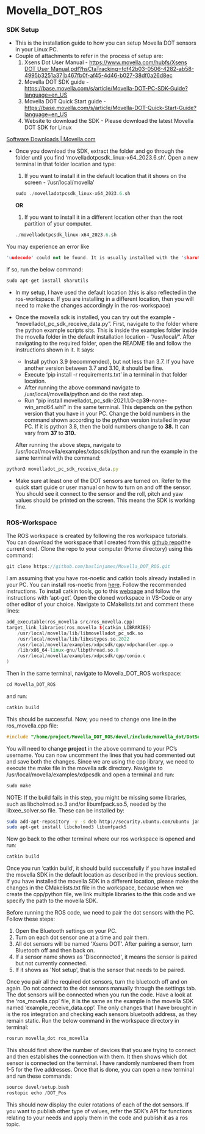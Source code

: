 # Movella_DOT_ROS

### SDK Setup

- This is the installation guide to how you can setup Movella DOT sensors in your Linux PC.
- Couple of attachments to refer in the process of setup are:
    1. Xsens Dot User Manual - [https://www.movella.com/hubfs/Xsens DOT User Manual.pdf?hsCtaTracking=fdf42b03-0506-4282-ab58-4995b3251a37|b467fb0f-af45-4d46-b027-38df0a26d8ec](https://www.movella.com/hubfs/Xsens%20DOT%20User%20Manual.pdf?hsCtaTracking=fdf42b03-0506-4282-ab58-4995b3251a37%7Cb467fb0f-af45-4d46-b027-38df0a26d8ec)
    2. Movella DOT SDK guide - https://base.movella.com/s/article/Movella-DOT-PC-SDK-Guide?language=en_US
    3. Movella DOT Quick Start guide - https://base.movella.com/s/article/Movella-DOT-Quick-Start-Guide?language=en_US
    4. Website to download the SDK  - Please download the latest Movella DOT SDK for Linux

[Software Downloads | Movella.com](https://www.movella.com/support/software-documentation?hsCtaTracking=39d661fa-2ea8-4478-955e-01d0d8885f14|3ad1c7d6-9c3a-42e9-b424-5b15b9d0924e)

- Once you download the SDK, extract the folder and go through the folder until you find ‘movelladotpcsdk_linux-x64_2023.6.sh’. Open a new terminal in that folder location and type:
    1. If you want to install it in the default location that it shows on the screen - ‘/usr/local/movella’ 
    
    ```jsx
    sudo ./movelladotpcsdk_linux-x64_2023.6.sh
    ```
    
    **OR**
    
    1. If you want to install it in a different location other than the root partition of your computer. 
    
    ```jsx
    ./movelladotpcsdk_linux-x64_2023.6.sh
    ```
    

You may experience an error like

```cpp
'uudecode' could not be found. It is usually installed with the 'sharutils' package
```

If so, run the below command:

```cpp
sudo apt-get install sharutils
```

- In my setup, I have used the default location (this is also reflected in the ros-workspace. If you are installing in a different location, then you will need to make the changes accordingly in the ros-workspace)
- Once the movella sdk is installed, you can try out the example - “movelladot_pc_sdk_receive_data.py”. First, navigate to the folder where the python example scripts sits. This is inside the examples folder inside the movella folder in the default installation location - “/usr/local/”. After navigating to the required folder, open the README file and follow the instructions shown in it. It says:
    - Install python 3.9 (recommended), but not less than 3.7. If you have another version between 3.7 and 3.10, it should be fine.
    - Execute ‘pip install -r requirements.txt’ in a terminal in that folder location.
    - After running the above command navigate to /usr/local/movella/python and do the next step.
    - Run “pip install movelladot_pc_sdk-2021.1.0-cp**39**-none-win_amd64.whl” in the same terminal. This depends on the python version that you have in your PC. Change the bold numbers in the command shown according to the python version installed in your PC. If it is python 3.8, then the bold numbers change to **38.** It can vary from **37** to **310.**
    
    After running the above steps, navigate to /usr/local/movella/examples/xdpcsdk/python and run the example in the same terminal with the command:
    

```jsx
python3 movelladot_pc_sdk_receive_data.py
```

- Make sure at least one of the DOT sensors are turned on. Refer to the quick start guide or user manual on how to turn on and off the sensor. You should see it connect to the sensor and the roll, pitch and yaw values should be printed on the screen. This means the SDK is working fine.

### ROS-Workspace

The ROS workspace is created by following the ros workspace tutorials. You can download the workspace that I created from this [github repo](https://github.com/baslinjames/Movella_DOT_ROS/tree/master)(the current one). Clone the repo to your computer (Home directory) using this command:

```cpp
git clone https://github.com/baslinjames/Movella_DOT_ROS.git
```

I am assuming that you have ros-noetic and catkin tools already installed in your PC. You can install ros-noetic from [here](http://wiki.ros.org/noetic/Installation/Ubuntu). Follow the recommended instructions. To install catkin tools, go to this [webpage](https://catkin-tools.readthedocs.io/en/latest/installing.html) and follow the instructions with ‘apt-get’. Open the cloned workspace in VS-Code or any other editor of your choice. Navigate to CMakelists.txt and comment these lines:

```cpp
add_executable(ros_movella src/ros_movella.cpp)
target_link_libraries(ros_movella ${catkin_LIBRARIES}
    /usr/local/movella/lib/libmovelladot_pc_sdk.so
    /usr/local/movella/lib/libxstypes.so.2022
    /usr/local/movella/examples/xdpcsdk/cpp/xdpchandler.cpp.o
    /lib/x86_64-linux-gnu/libpthread.so.0
    /usr/local/movella/examples/xdpcsdk/cpp/conio.c
)
```

Then in the same terminal, navigate to Movella_DOT_ROS workspace:

```cpp
cd Movella_DOT_ROS
```

and run:

```cpp
catkin build
```

This should be successful. Now, you need to change one line in the ros_movella.cpp file:

```cpp
#include "/home/project/Movella_DOT_ROS/devel/include/movella_dot/DotSensorMsg.h"
```

You will need to change **project** in the above command to your PC’s username. You can now uncomment the lines that you had commented out and save both the changes. Since we are using the cpp library, we need to execute the make file in the movella sdk directory. Navigate to /usr/local/movella/examples/xdpcsdk and open a terminal and run:

```cpp
sudo make
```

NOTE: If the build fails in this step, you might be missing some libraries, such as libcholmod.so.3 and/or libumfpack.so.5, needed by the libxee_solver.so file. These can be installed by:

```bash
sudo add-apt-repository -y -s deb http://security.ubuntu.com/ubuntu jammy main universe # Use this command if working on Ubuntu 24.04 or newer, to add the repos
sudo apt-get install libcholmod3 libumfpack5
```

Now go back to the other terminal where our ros workspace is opened and run:

```cpp
catkin build
```

Once you run ‘catkin build’, it should build successfully if you have installed the movella SDK in the default location as described in the previous section. If you have installed the movella SDK in a different location, please make the changes in the CMakelists.txt file in the workspace, because when we create the cpp/python file, we link multiple libraries to the this code and we specify the path to the movella SDK.

Before running the ROS code, we need to pair the dot sensors with the PC. Follow these steps:

1. Open the Bluetooth settings on your PC.
2. Turn on each dot sensor one at a time and pair them.
3. All dot sensors will be named 'Xsens DOT'. After pairing a sensor, turn Bluetooth off and then back on.
4. If a sensor name shows as 'Disconnected', it means the sensor is paired but not currently connected.
5. If it shows as 'Not setup', that is the sensor that needs to be paired.

Once you pair all the required dot sensors, turn the bluetooth off and on again. Do not connect to the dot sensors manually through the settings tab. The dot sensors will be connected when you run the code. Have a look at the ‘ros_movella.cpp’ file, it is the same as the example in the movella SDK named ‘example_receive_data.cpp’. The only changes that I have brought in is the ros integration and checking each sensors bluetooth address, as they remain static. Run the below command in the workspace directory in terminal:

```cpp
rosrun movella_dot ros_movella
```

This should first show the number of devices that you are trying to connect and then establishes the connection with them. It then shows which dot sensor is connected on the terminal. I have randomly numbered them from 1-5 for the five addresses. Once that is done, you can open a new terminal and run these commands:

```cpp
source devel/setup.bash
rostopic echo /DOT_Pos
```

This should now display the euler rotations of each of the dot sensors. If you want to publish other type of values, refer the SDK’s API for functions relating to your needs and apply them in the code and publish it as a ros topic.
